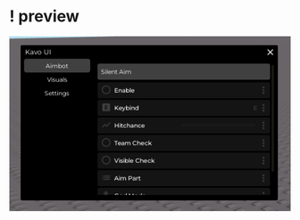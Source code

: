 # ! preview
![a](https://raw.githubusercontent.com/bigdanix/elegant-ui-libs/refs/heads/main/!%20images/kavo.png)
